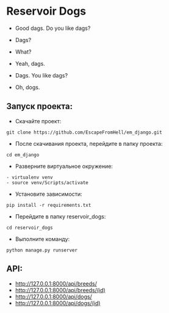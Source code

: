# Reservoir Dogs

- Good dags. Do you like dags?

- Dags?

- What?

- Yeah, dags.

- Dags. You like dags?

- Oh, dogs.

## Запуск проекта:
- Скачайте проект: 

```git clone https://github.com/EscapeFromHell/em_django.git```

- После скачивания проекта, перейдите в папку проекта:

```cd em_django```

- Разверните виртуальное окружение:

```
- virtualenv venv
- source venv/Scripts/activate
```

- Установите зависимости:

```pip install -r requirements.txt```

- Перейдите в папку reservoir_dogs:

```cd reservoir_dogs```

- Выполните команду:

```python manage.py runserver```

## API:
- http://127.0.0.1:8000/api/breeds/
- http://127.0.0.1:8000/api/breeds/(id) 
- http://127.0.0.1:8000/api/dogs/
- http://127.0.0.1:8000/api/dogs/(id)
